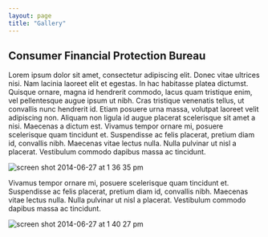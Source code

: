 ```yaml
---
layout: page
title: "Gallery"
---
```


## Consumer Financial Protection Bureau

Lorem ipsum dolor sit amet, consectetur adipiscing elit. Donec vitae ultrices nisi. Nam lacinia laoreet elit et egestas. In hac habitasse platea dictumst. Quisque ornare, magna id hendrerit commodo, lacus quam tristique enim, vel pellentesque augue ipsum ut nibh. Cras tristique venenatis tellus, ut convallis nunc hendrerit id. Etiam posuere urna massa, volutpat laoreet velit adipiscing non. Aliquam non ligula id augue placerat scelerisque sit amet a nisi. Maecenas a dictum est. Vivamus tempor ornare mi, posuere scelerisque quam tincidunt et. Suspendisse ac felis placerat, pretium diam id, convallis nibh. Maecenas vitae lectus nulla. Nulla pulvinar ut nisl a placerat. Vestibulum commodo dapibus massa ac tincidunt.

![screen shot 2014-06-27 at 1 36 35 pm](https://cloud.githubusercontent.com/assets/633088/3415499/ac2b8f5c-fe21-11e3-94ca-72c78e22c804.png)

Vivamus tempor ornare mi, posuere scelerisque quam tincidunt et. Suspendisse ac felis placerat, pretium diam id, convallis nibh. Maecenas vitae lectus nulla. Nulla pulvinar ut nisl a placerat. Vestibulum commodo dapibus massa ac tincidunt.


![screen shot 2014-06-27 at 1 40 27 pm](https://cloud.githubusercontent.com/assets/633088/3415551/2b9f20fa-fe22-11e3-955b-d4f0671e41f4.png)

